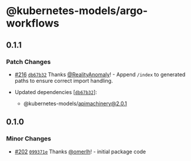 # @kubernetes-models/argo-workflows

## 0.1.1

### Patch Changes

- [#216](https://github.com/tommy351/kubernetes-models-ts/pull/216) [`db67b32`](https://github.com/tommy351/kubernetes-models-ts/commit/db67b3253d21d4247a50109ef9f18c2345d7ce7f) Thanks [@RealityAnomaly](https://github.com/RealityAnomaly)! - Append `/index` to generated paths to ensure correct import handling.

- Updated dependencies [[`db67b32`](https://github.com/tommy351/kubernetes-models-ts/commit/db67b3253d21d4247a50109ef9f18c2345d7ce7f)]:
  - @kubernetes-models/apimachinery@2.0.1

## 0.1.0

### Minor Changes

- [#202](https://github.com/tommy351/kubernetes-models-ts/pull/202) [`099371e`](https://github.com/tommy351/kubernetes-models-ts/commit/099371ea29eaf6e9a5379975bcf74145ebd07321) Thanks [@omerlh](https://github.com/omerlh)! - initial package code
